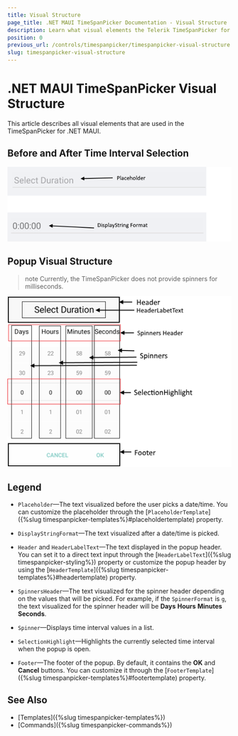 ```yaml
---
title: Visual Structure
page_title: .NET MAUI TimeSpanPicker Documentation - Visual Structure
description: Learn what visual elements the Telerik TimeSpanPicker for .NET MAUI displays, and explore the visual structure of the control.
position: 0
previous_url: /controls/timespanpicker/timespanpicker-visual-structure
slug: timespanpicker-visual-structure
---
```


# .NET MAUI TimeSpanPicker Visual Structure

This article describes all visual elements that are used in the TimeSpanPicker for .NET MAUI.

## Before and After Time Interval Selection

![TimeSpanPicker Visual Structure](images/timespan_picker_placeholder_display.png "Visual elements of TimeSpan Picker control")

## Popup Visual Structure

>note Currently, the TimeSpanPicker does not provide spinners for milliseconds.

![TimeSpanPicker Popup Visual Structure](images/timespan_picker_structure.png "Visual elements of TimeSpan Picker Popup")

## Legend

- `Placeholder`&mdash;The text visualized before the user picks a date/time. You can customize the placeholder through the [`PlaceholderTemplate`]({%slug timespanpicker-templates%}#placeholdertemplate) property.

- `DisplayStringFormat`&mdash;The text visualized after a date/time is picked.

- `Header` and `HeaderLabelText`&mdash;The text displayed in the popup header. You can set it to a direct text input through the [`HeaderLabelText`]({%slug timespanpicker-styling%}) property or customize the popup header by using the [`HeaderTemplate`]({%slug timespanpicker-templates%}#headertemplate) property.

- `SpinnersHeader`&mdash;The text visualized for the spinner header depending on the values that will be picked. For example, if the `SpinnerFormat` is `g`, the text visualized for the spinner header will be **Days** **Hours** **Minutes** **Seconds**.

- `Spinner`&mdash;Displays time interval values in a list.

- `SelectionHighlight`&mdash;Highlights the currently selected time interval when the popup is open.

- `Footer`&mdash;The footer of the popup. By default, it contains the **OK** and **Cancel** buttons. You can customize it through the [`FooterTemplate`]({%slug timespanpicker-templates%}#footertemplate) property.

## See Also

- [Templates]({%slug timespanpicker-templates%})
- [Commands]({%slug timespanpicker-commands%})
